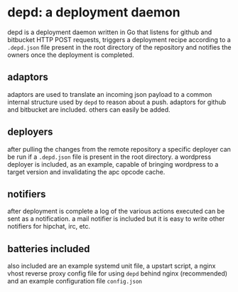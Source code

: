 depd: a deployment daemon
=========================

depd is a deployment daemon written in Go that listens for github and
bitbucket HTTP POST requests, triggers a deployment recipe according
to a `.depd.json` file present in the root directory of the repository
and notifies the owners once the deployment is completed.

adaptors
--------------------

adaptors are used to translate an incoming json payload to a common
internal structure used by `depd` to reason about a push. adaptors for
github and bitbucket are included. others can easily be added.

deployers
--------------------

after pulling the changes from the remote repository a specific deployer
can be run if a `.depd.json` file is present in the root directory. a
wordpress deployer is included, as an example, capable of bringing wordpress
to a target version and invalidating the apc opcode cache.

notifiers
---------------------

after deployment is complete a log of the various actions executed can be sent
as a notification. a mail notifier is included but it is easy to write other
notifiers for hipchat, irc, etc.

batteries included
----------------------

also included are an example systemd unit file, a upstart script, a nginx
vhost reverse proxy config file for using `depd` behind nginx (recommended)
and an example configuration file `config.json`
